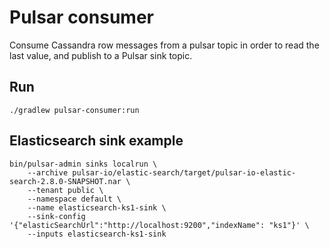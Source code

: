 # Pulsar consumer

Consume Cassandra row messages from a pulsar topic in order to read the last value, and publish to a Pulsar sink topic.

## Run

    ./gradlew pulsar-consumer:run
    
## Elasticsearch sink example

    bin/pulsar-admin sinks localrun \
        --archive pulsar-io/elastic-search/target/pulsar-io-elastic-search-2.8.0-SNAPSHOT.nar \
        --tenant public \
        --namespace default \
        --name elasticsearch-ks1-sink \
        --sink-config '{"elasticSearchUrl":"http://localhost:9200","indexName": "ks1"}' \
        --inputs elasticsearch-ks1-sink

